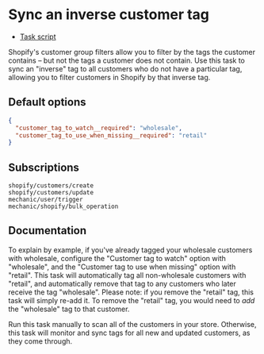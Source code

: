 # Sync an inverse customer tag

* [Task script](./script.liquid)

Shopify's customer group filters allow you to filter by the tags the customer contains – but not the tags a customer does not contain. Use this task to sync an "inverse" tag to all customers who do not have a particular tag, allowing you to filter customers in Shopify by that inverse tag.

## Default options

```json
{
  "customer_tag_to_watch__required": "wholesale",
  "customer_tag_to_use_when_missing__required": "retail"
}
```

## Subscriptions

```liquid
shopify/customers/create
shopify/customers/update
mechanic/user/trigger
mechanic/shopify/bulk_operation
```

## Documentation

To explain by example, if you've already tagged your wholesale customers with wholesale, configure the "Customer tag to watch" option with "wholesale", and the "Customer tag to use when missing" option with "retail". This task will automatically tag all non-wholesale customers with "retail", and automatically remove that tag to any customers who later receive the tag "wholesale". Please note: if you remove the "retail" tag, this task will simply re-add it. To remove the "retail" tag, you would need to _add_ the "wholesale" tag to that customer.

Run this task manually to scan all of the customers in your store. Otherwise, this task will monitor and sync tags for all new and updated customers, as they come through.